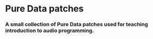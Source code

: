 # Pure Data patches

### A small collection of Pure Data patches used for teaching introduction to audio programming. 
